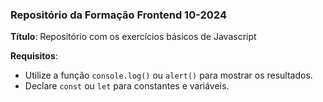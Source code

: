 ### Repositório da Formação Frontend 10-2024

**Título**: Repositório com os exercícios básicos de Javascript

**Requisitos**:

- Utilize a função `console.log()` ou `alert()` para mostrar os resultados.
- Declare `const` ou `let` para constantes e variáveis.
